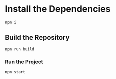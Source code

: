 # Install the Dependencies

`npm i`
## Build the Repository

`npm run build`

### Run the Project

`npm start`

